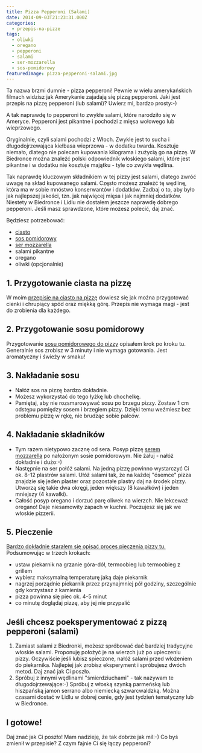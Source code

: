 ```yaml
---
title: Pizza Pepperoni (Salami)
date: 2014-09-03T21:23:31.000Z
categories: 
  - przepis-na-pizze
tags: 
  - oliwki
  - oregano
  - pepperoni
  - salami
  - ser-mozzarella
  - sos-pomidorowy
featuredImage: pizza-pepperoni-salami.jpg
---
```


Ta nazwa brzmi dumnie - pizza pepperoni! Pewnie w wielu amerykańskich filmach widzisz jak Amerykanie zajadają się pizzą pepperoni. Jaki jest przepis na pizzę pepperoni (lub salami)? Uwierz mi, bardzo prosty:-)

A tak naprawdę to pepperoni to zwykłe salami, które narodziło się w Ameryce. Pepperoni jest pikantne i pochodzi z mięsa wołowego lub wieprzowego.

Oryginalnie, czyli salami pochodzi z Włoch. Zwykle jest to sucha i długodojrzewająca kiełbasa wieprzowa - w dodatku twarda. Kosztuje niemało, dlatego nie polecam kupowania kilograma i zużycią go na pizzę. W Biedronce można znaleźć polski odpowiednik włoskiego salami, które jest pikantne i w dodatku nie kosztuje majątku - tyle co zwykła wędlina.

Tak naprawdę kluczowym składnikiem w tej pizzy jest salami, dlatego zwróć uwagę na skład kupowanego salami. Często możesz znaleźć tę wędlinę, która ma w sobie mnóstwo konserwantów i dodatków. Zadbaj o to, aby było jak najlepszej jakości, tzn. jak najwięcej mięsa i jak najmniej dodatków. Niestety w Biedronce i Lidlu nie dostałem jeszcze naprawdę dobrego pepperoni. Jeśli masz sprawdzone, które możesz polecić, daj znać.

Będziesz potrzebować:

- <a title="Przepis na ciasto na pizzę" href="/przepis-na-ciasto-na-pizze/">ciasto</a>
- <a title="Przepis na sos pomidorowy do pizzy" href="/przepis-na-sos-pomidorowy-do-pizzy/">sos pomidorowy</a>
- <a title="Jaki ser wybrać do pizzy?" href="/jaki-ser-wybrac-do-pizzy/">ser mozzarella</a>
- salami pikantne
- oregano
- oliwki (opcjonalnie)

## 1\. Przygotowanie ciasta na pizzę

W moim <a title="Przepis na ciasto na pizzę" href="/przepis-na-ciasto-na-pizze/">przepisie na ciasto na pizzę</a> dowiesz się jak można przygotować cienki i chrupiący spód oraz miękką górę. Przepis nie wymaga magi - jest do zrobienia dla każdego.

## 2\. Przygotowanie sosu pomidorowy

Przygotowanie <a title="Przepis na sos pomidorowy do pizzy" href="/przepis-na-sos-pomidorowy-do-pizzy/">sosu pomidorowego do pizzy</a> opisałem krok po kroku tu. Generalnie sos zrobisz w 3 minuty i nie wymaga gotowania. Jest aromatyczny i świeży w smaku!

## 3\. Nakładanie sosu

- Nałóż sos na pizzę bardzo dokładnie.
- Możesz wykorzystać do tego łyżkę lub chochelkę.
- Pamiętaj, aby nie rozsmarowywać sosu po brzegu pizzy. Zostaw 1 cm odstępu pomiędzy sosem i brzegiem pizzy. Dzięki temu weźmiesz bez problemu pizzę w rękę, nie brudząc sobie palców.

## 4\. Nakładanie składników

- Tym razem nietypowo zacznę od sera. Posyp pizzę <a title="Jaki ser wybrać do pizzy?" href="/jaki-ser-wybrac-do-pizzy/">serem mozzarella</a> po nałożonym sosie pomidorowym. Nie żałuj - nałóż dokładnie i dużo:-)
- Następnie na ser połóż salami. Na jedną pizzę powinno wystarczyć Ci ok. 8-12 plastrów salami. Ułóż salami tak, że na każdej "ósemce" pizza znajdzie się jeden plaster oraz pozostałe plastry daj na środek pizzy. Utworzą się takie dwa okręgi, jeden większy (8 kawałków) i jeden mniejszy (4 kawałki).
- Całość posyp oregano i dorzuć parę oliwek na wierzch. Nie lekceważ oregano! Daje niesamowity zapach w kuchni. Poczujesz się jak we włoskie pizzerii.

## 5\. Pieczenie

<a title="Pieczenie pizzy" href="/pieczenie-pizzy/">Bardzo dokładnie starałem się opisać proces pieczenia pizzy tu.</a> Podsumowując w trzech krokach:

- ustaw piekarnik na grzanie góra-dół, termoobieg lub termoobieg z grillem
- wybierz maksymalną temperaturę jaką daje piekarnik
- nagrzej porządnie piekarnik przez przynajmniej pół godziny, szczególnie gdy korzystasz z kamienia
- pizza powinna się piec ok. 4-5 minut
- co minutę doglądaj pizzę, aby jej nie przypalić

## Jeśli chcesz poeksperymentować z pizzą pepperoni (salami)

1. Zamiast salami z Biedronki, możesz spróbować dać bardziej tradycyjne włoskie salami. Proponuję położyć je na wierzch już po upieczeniu pizzy. Oczywiście jeśli lubisz spieczone, nałóż salami przed włożeniem do piekarnika. Najlepiej jak zrobisz eksperyment i spróbujesz dwóch metod. Daj znać jak Ci poszło.
2. Spróbuj z innymi wędlinami "śmierdziuchami" - tak nazywam te długodojrzewające:-) Spróbuj z włoską szynką parmeńską lub hiszpańską jamon serrano albo niemiecką szwarcwaldzką. Można czasami dostać w Lidlu w dobrej cenie, gdy jest tydzień tematyczny lub w Biedronce.

## I gotowe!

Daj znać jak Ci poszło! Mam nadzieję, że tak dobrze jak mil:-) Co byś zmienił w przepisie? Z czym fajnie Ci się łączy pepperoni?
